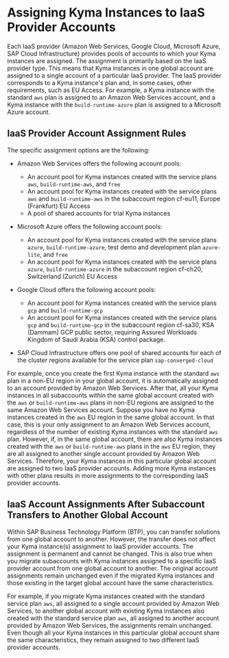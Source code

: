 # Assigning Kyma Instances to IaaS Provider Accounts

Each IaaS provider (Amazon Web Services, Google Cloud, Microsoft Azure, SAP Cloud Infrastructure) provides pools of accounts to which your Kyma instances are assigned.
The assignment is primarily based on the IaaS provider type. This means that Kyma instances in one global account are assigned to a single account of a particular IaaS provider.
The IaaS provider corresponds to a Kyma instance's plan and, in some cases, other requirements, such as EU Access.
For example, a Kyma instance with the standard `aws` plan is assigned to an Amazon Web Services account, and a Kyma instance with the `build-runtime-azure` plan is assigned to a Microsoft Azure account.

## IaaS Provider Account Assignment Rules

The specific assignment options are the following:

- Amazon Web Services offers the following account pools:
  - An account pool for Kyma instances created with the service plans `aws`, `build-runtime-aws`, and `free`
  - An account pool for Kyma instances created with the service plans `aws` and `build-runtime-aws` in the subaccount region cf-eu11, Europe (Frankfurt) EU Access
  - A pool of shared accounts for trial Kyma instances

- Microsoft Azure offers the following account pools:
  - An account pool for Kyma instances created with the service plans `azure`, `build-runtime-azure`, test demo and development plan `azure-lite`, and `free`
  - An account pool for Kyma instances created with the service plans `azure`, `build-runtime-azure` in the subaccount region cf-ch20, Switzerland (Zurich) EU Access

- Google Cloud offers the following account pools:
  - An account pool for Kyma instances created with the service plans `gcp` and `build-runtime-gcp`
  - An account pool for Kyma instances created with the service plans `gcp` and `build-runtime-gcp` in the subaccount region cf-sa30, KSA (Dammam) GCP public sector, requiring Assured Workloads Kingdom of Saudi Arabia (KSA) control package.

- SAP Cloud Infrastructure offers one pool of shared accounts for each of the cluster regions available for the service plan `sap-converged-cloud`


For example, once you create the first Kyma instance with the standard `aws` plan in a non-EU region in your global account, it is automatically assigned to an account provided by Amazon Web Services.
After that, all your Kyma instances in all subaccounts within the same global account created with the `aws` or `build-runtime-aws` plans in non-EU regions are assigned to the same Amazon Web Services account.
Suppose you have no Kyma instances created in the `aws` EU region in the same global account. In that case, this is your only assignment to an Amazon Web Services account, regardless of the number of existing Kyma instances with the standard `aws` plan.
However, if, in the same global account, there are also Kyma instances created with the `aws` or `build-runtime-aws` plans in the `aws` EU region, they are all assigned to another single account provided by Amazon Web Services.
Therefore, your Kyma instances in this particular global account are assigned to two IaaS provider accounts. Adding more Kyma instances with other plans results in more assignments to the corresponding IaaS provider accounts.

## IaaS Account Assignments After Subaccount Transfers to Another Global Account

Within SAP Business Technology Platform (BTP), you can transfer solutions from one global account to another. However, the transfer does not affect your Kyma instance(s) assignment to IaaS provider accounts.
The assignment is permanent and cannot be changed. This is also true when you migrate subaccounts with Kyma instances assigned to a specific IaaS provider account from one global account to another. 
The original account assignments remain unchanged even if the migrated Kyma instances and those existing in the target global account have the same characteristics.

For example, if you migrate Kyma instances created with the standard service plan `aws`, all assigned to a single account provided by Amazon Web Services, to another global account with existing Kyma instances also created with the standard service plan `aws`, all assigned to another account provided by Amazon Web Services, the assignments remain unchanged.
Even though all your Kyma instances in this particular global account share the same characteristics, they remain assigned to two different IaaS provider accounts.
